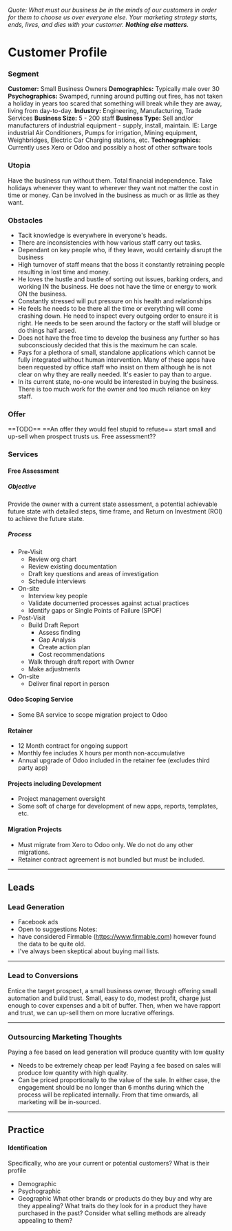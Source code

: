 *Quote: What must our business be in the minds of our customers in order for them to choose us over everyone else. Your marketing strategy starts, ends, lives, and dies with your customer. **Nothing else matters**.*
# Customer Profile
### Segment
**Customer:** Small Business Owners
**Demographics:** Typically male over 30
**Psychographics:** Swamped, running around putting out fires, has not taken a holiday in years too scared that something will break while they are away, living from day-to-day.
**Industry:** Engineering, Manufacturing, Trade Services
**Business Size:** 5 - 200 staff
**Business Type:** Sell and/or manufacturers of industrial equipment - supply, install, maintain. IE: Large industrial Air Conditioners, Pumps for irrigation, Mining equipment, Weighbridges, Electric Car Charging stations, etc.
**Technographics:** Currently uses Xero or Odoo and possibly a host of other software tools
### Utopia
Have the business run without them. Total financial independence. Take holidays whenever they want to wherever they want not matter the cost in time or money.
Can be involved in the business as much or as little as they want. 
### Obstacles
- Tacit knowledge is everywhere in everyone's heads.
- There are inconsistencies with how various staff carry out tasks.
- Dependant on key people who, if they leave, would certainly disrupt the business
- High turnover of staff means that the boss it constantly retraining people resulting in lost time and money.
- He loves the hustle and bustle of sorting out issues, barking orders, and working IN the business. He does not have the time or energy to work ON the business.
- Constantly stressed will put pressure on his health and relationships
- He feels he needs to be there all the time or everything will come crashing down. He need to inspect every outgoing order to ensure it is right. He needs to be seen around the factory or the staff will bludge or do things half arsed.
- Does not have the free time to develop the business any further so has subconsciously decided that this is the maximum he can scale.
- Pays for a plethora of small, standalone applications which cannot be fully integrated without human intervention. Many of these apps have been requested by office staff who insist on them although he is not clear on why they are really needed. It's easier to pay than to argue.
- In its current state, no-one would be interested in buying the business. There is too much work for the owner and too much reliance on key staff.
### Offer
==TODO==
==An offer they would feel stupid to refuse==
start small and up-sell when prospect trusts us.
Free assessment??
### Services
#### Free Assessment
##### Objective
Provide the owner with a current state assessment, a potential achievable future state with detailed steps, time frame, and Return on Investment (ROI) to achieve the future state.
##### Process
- Pre-Visit
	- Review org chart
	- Review existing documentation
	- Draft key questions and areas of investigation
	- Schedule interviews
- On-site
	- Interview key people
	- Validate documented processes against actual practices
	- Identify gaps or Single Points of Failure (SPOF)
- Post-Visit
	- Build Draft Report
		- Assess finding
		- Gap Analysis
		- Create action plan
		- Cost recommendations
	- Walk through draft report with Owner
	- Make adjustments
- On-site
	- Deliver final report in person
#### Odoo Scoping Service
- Some BA service to scope migration project to Odoo
#### Retainer
- 12 Month contract for ongoing support
- Monthly fee includes X hours per month non-accumulative
- Annual upgrade of Odoo included in the retainer fee (excludes third party app)
#### Projects including Development
- Project management oversight
- Some soft of charge for development of new apps, reports, templates, etc.
#### Migration Projects
- Must migrate from Xero to Odoo only. We do not do any other migrations.
- Retainer contract agreement is not bundled but must be included.

---
## Leads
### Lead Generation
- Facebook ads
- Open to suggestions
Notes:
- have considered Firmable (https://www.firmable.com) however found the data to be quite old. 
- I've always been skeptical about buying mail lists. 

---
### Lead to Conversions
Entice the target prospect, a small business owner, through offering small automation and build trust. Small, easy to do, modest profit, charge just enough to cover expenses and a bit of buffer. Then, when we have rapport and trust, we can up-sell them on more lucrative offerings.

---

### Outsourcing Marketing Thoughts
Paying a fee based on lead generation will produce quantity with low quality
- Needs to be extremely cheap per lead!
Paying a fee based on sales will produce low quantity with high quality. 
- Can be priced proportionally to the value of the sale.
In either case, the engagement should be no longer than 6 months during which the process will be replicated internally. From that time onwards, all marketing will be in-sourced.


---
## Practice
#### Identification
Specifically, who are your current or potential customers?
What is their profile
- Demographic 
- Psychographic
- Geographic
What other brands or products do they buy and why are they appealing? What traits do they look for in a product they have purchased in the past? Consider what selling methods are already appealing to them?